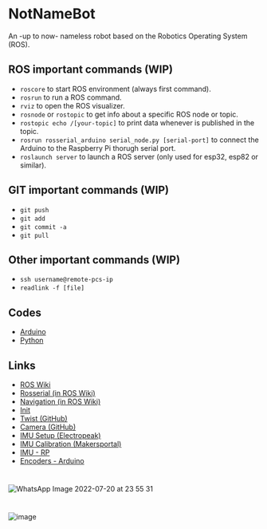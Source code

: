 # NotNameBot
An -up to now- nameless robot based on the Robotics Operating System (ROS).

## ROS important commands (WIP)
* ```roscore``` to start ROS environment (always first command).
* ```rosrun``` to run a ROS command.
* ```rviz``` to open the ROS visualizer.
* ```rosnode``` or ```rostopic``` to get info about a specific ROS node or topic.
* ```rostopic echo /[your-topic]``` to print data whenever is published in the topic.
* ```rosrun rosserial_arduino serial_node.py [serial-port]``` to connect the Arduino to the Raspberry Pi thorugh serial port.
* ```roslaunch server``` to launch a ROS server (only used for esp32, esp82 or similar).
## GIT important commands (WIP)
* ```git push```
* ```git add```
* ```git commit -a```
* ```git pull```
## Other important commands (WIP)
* ```ssh username@remote-pcs-ip```
* ```readlink -f [file]```

## Codes
* [Arduino](Arduino)
* [Python](Python)

## Links
* [ROS Wiki](http://wiki.ros.org/Documentation)
* [Rosserial (in ROS Wiki)](http://wiki.ros.org/rosserial)
* [Navigation (in ROS Wiki)](http://wiki.ros.org/navigation)
* [Init](https://roboticsbackend.com/make-ros-launch-start-on-boot-with-robot_upstart/)
* [Twist (GitHub)](https://github.com/Reinbert/ros_diffdrive_robot/blob/master/ros_diffdrive_robot.ino)
* [Camera (GitHub)](https://github.com/YoungKippur/IP-CAMERA)
* [IMU Setup (Electropeak)](https://electropeak.com/learn/interfacing-mpu9250-spi-i2c-9-axis-gyro-accelerator-magnetometer-module-with-arduino/)
* [IMU Calibration (Makersportal)](https://makersportal.com/blog/calibration-of-an-inertial-measurement-unit-imu-with-raspberry-pi-part-ii)
* [IMU - RP](https://github.com/chrisspen/ros_mpu6050_node)
* [Encoders - Arduino](https://automaticaddison.com/how-to-publish-wheel-odometry-information-over-ros/)
#
![WhatsApp Image 2022-07-20 at 23 55 31](https://user-images.githubusercontent.com/82680610/185521505-cee468ba-faf1-4973-8b66-a01958b17a59.jpeg)
# 
![image](https://user-images.githubusercontent.com/82680610/160292044-05cf89da-715c-4f46-a860-a5844a6c1a98.png)

